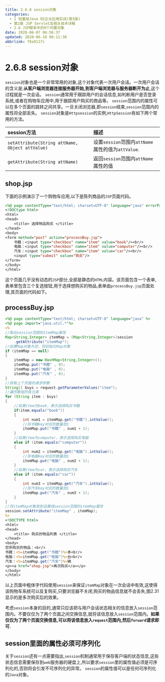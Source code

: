 ```yaml
---
title: 2.6.8 session对象
categories: 
  - 2 轻量级Java EE企业应用实战(第5版)
  - 第2章 JSP Servlet及相关技术详解
  - 2.6 JSP脚本中的9个内置对象
date: 2020-06-07 06:56:37
updated: 2020-06-10 08:12:30
abbrlink: 78a9117c
---
```

# 2.6.8 session对象
`session`对象也是一个非常常用的对象,这个对象代表一次用户会话。一次用户会话的含义是:**从客户端浏览器连接服务器开始,到客户端浏览器与服务器断开为止**,这个过程就是一次会话。
`session`通常用于跟踪用户的会话信息,如判断用户是否登录系统,或者在购物车应用中,用于跟踪用户购买的商品等。
`session`范围内的属性可以在多个页面的跳转之间共享。一旦关闭浏览器,即`session`结束,`session`范围内的属性将全部丢失。
`session`对象是`Httpsession`的实例,`HttpSession`有如下两个常用的方法。

|session方法|描述|
|:---|:---|
|`setAttribute(String attName, Object attValue)`|设置`session`范围内`attName`属性的值为`attValue`.|
|`getAttribute(String attName)`|返回`session`范围内`attName`属性的值|

## shop.jsp
下面的示例演示了一个购物车应用,以下是陈列商品的`JSP`页面代码。
```jsp
<%@ page contentType="text/html; charset=UTF-8" language="java" errorPage="" %>
<!DOCtype html>
<html>
<head>
    <title> 选择物品购买 </title>
</head>
<body>
<form method="post" action="processBuy.jsp">
    书籍：<input type="checkbox" name="item" value="book"/><br/>
    电脑：<input type="checkbox" name="item" value="computer"/><br/>
    汽车：<input type="checkbox" name="item" value="car"/><br/>
    <input type="submit" value="购买"/>
</form>
</body>
</html>
```
这个页面几乎没有动态的`JSP`部分,全部是静态的`HTML`内容。该页面包含一个表单,表单里包含三个复选按钮,用于选择想购买的物品,表单由`processBuy.jsp`页面处理,其页面的代码如下。
## processBuy.jsp
```jsp
<%@ page contentType="text/html; charset=UTF-8" language="java" %>
<%@ page import="java.util.*"%>
<%
//取出session范围的itemMap属性
Map<String,Integer> itemMap = (Map<String,Integer>)session
    .getAttribute("itemMap");
//如果Map对象为空，则初始化Map对象
if (itemMap == null)
{
    itemMap = new HashMap<String,Integer>();
    itemMap.put("书籍" , 0);
    itemMap.put("电脑" , 0);
    itemMap.put("汽车" , 0);
}
//获取上个页面的请求参数
String[] buys = request.getParameterValues("item");
//遍历数组的各元素
for (String item : buys)
{
    //如果item为book，表示选择购买书籍
    if(item.equals("book"))
    {
        int num1 = itemMap.get("书籍").intValue();
        //将书籍key对应的数量加1
        itemMap.put("书籍" , num1 + 1);
    }
    //如果item为computer，表示选择购买电脑
    else if (item.equals("computer"))
    {
        int num2 = itemMap.get("电脑").intValue();
        //将电脑key对应的数量加1
        itemMap.put("电脑" , num2 + 1);
    }
    //如果item为car，表示选择购买汽车
    else if (item.equals("car"))
    {
        int num3 = itemMap.get("汽车").intValue();
        //将汽车key对应的数量加1
        itemMap.put("汽车" , num3 + 1);
    }
}
//将itemMap对象放到设置成session范围的itemMap属性
session.setAttribute("itemMap" , itemMap);
%>
<!DOCTYPE html>
<html>
<head>
    <title> 购买的物品列表 </title>
</head>
<body>
您所购买的物品：<br/>
书籍：<%=itemMap.get("书籍")%>本<br/>
电脑：<%=itemMap.get("电脑")%>台<br/>
汽车：<%=itemMap.get("汽车")%>辆
<p><a href="shop.jsp">再次购买</a></p>
</body>
</html>
```
以上页面中粗体字代码使用`session`来保证`itemMap`对象在一次会话中有效,这使得该购物车系统可以反复购买,只要浏览器不关闭,购买的物品信息就不会丢失,图2.31显示的是多次购买后的效果。

考虑`session`本身的目的,通常只应该把与用户会话状态相关的信息放入`session`范围内。不要仅仅为了两个页面之间交换信息,就将该信息放入`session`范围内。**如果仅仅为了两个页面交换信息,可以将该信息放入`request`范围内,然后`forward`请求即可.**

## session里面的属性必须可序列化
关于`session`还有一点需要指出,`session`机制通常用于保存客户端的状态信息,这些状态信息需要保存到`web`服务器的硬盘上,所以要求`session`里的属性值必须是可序列化的,否则将会引发不可序列化的异常。
`session`的属性值可以是任何可序列化的`Java`对象。
